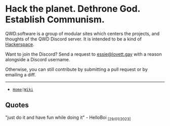 # Hack the planet. Dethrone God. Establish Communism.

QWD.software is a group of modular sites which centers the projects, and thoughts of the QWD Discord server. It is intended to be a kind of [Hackerspace](https://en.wikipedia.org/wiki/Hackerspace).

Want to join the Discord? Send a request to essie@lovett.gay with a reason alongside a Discord username.

Otherwise, you can still contribute by submitting a pull request or by emailing a diff.

---

* <code>[Home](/home)|[Wiki](/wiki)</code>

## Quotes

"just do it and have fun while doing it" - HelloBoi <sub>[29/01/2023]</sub>
